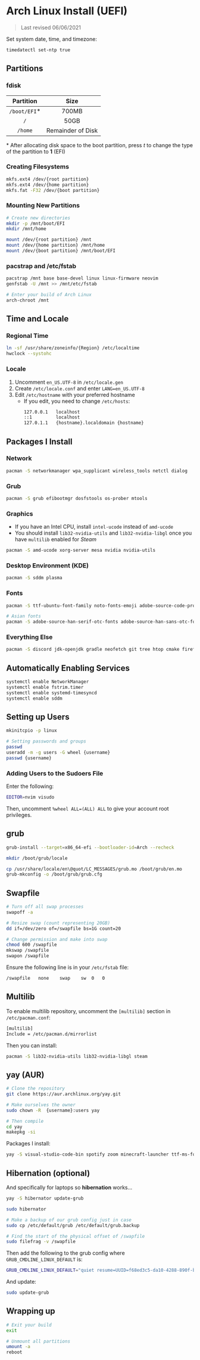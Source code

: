 # Arch Linux Install (UEFI)

> Last revised 06/06/2021

Set system date, time, and timezone:

```bash
timedatectl set-ntp true
```

## Partitions

### fdisk

| Partition    | Size              |
| :----------: | :---------------: |
| `/boot/EFI`* | 700MB             |
| `/`          | 50GB              |
| `/home`      | Remainder of Disk |

\* After allocating disk space to the boot partition, press *t* to change the type of the partition to **1** (EFI)

### Creating Filesystems

```bash
mkfs.ext4 /dev/{root partition}
mkfs.ext4 /dev/{home partition}
mkfs.fat -F32 /dev/{boot partition}
```

### Mounting New Partitions

```bash
# Create new directories
mkdir -p /mnt/boot/EFI
mkdir /mnt/home

mount /dev/{root partition} /mnt
mount /dev/{home partition} /mnt/home
mount /dev/{boot partition} /mnt/boot/EFI
```

### pacstrap and /etc/fstab

```bash
pacstrap /mnt base base-devel linux linux-firmware neovim
genfstab -U /mnt >> /mnt/etc/fstab

# Enter your build of Arch Linux 
arch-chroot /mnt
```

## Time and Locale

### Regional Time

```bash
ln -sf /usr/share/zoneinfo/{Region} /etc/localtime
hwclock --systohc
```

### Locale

1. Uncomment `en_US.UTF-8` in `/etc/locale.gen`
2. Create `/etc/locale.conf` and enter `LANG=en_US.UTF-8`
3. Edit `/etc/hostname` with your preferred hostname
    - If you edit, you need to change `/etc/hosts`:
        ```bash
        127.0.0.1   localhost
        ::1         localhost
        127.0.1.1   {hostname}.localdomain {hostname}
        ```

## Packages I Install

### Network

```bash
pacman -S networkmanager wpa_supplicant wireless_tools netctl dialog 
```

### Grub

```bash
pacman -S grub efibootmgr dosfstools os-prober mtools
```

### Graphics

- If you have an Intel CPU, install `intel-ucode` instead of `amd-ucode`
- You should install `lib32-nvidia-utils` and `lib32-nvidia-libgl` once you have `multilib` enabled for *Steam*

```bash
pacman -S amd-ucode xorg-server mesa nvidia nvidia-utils
```

### Desktop Environment (KDE)

```bash
pacman -S sddm plasma
```

### Fonts

```bash
pacman -S ttf-ubuntu-font-family noto-fonts-emoji adobe-source-code-pro-fonts

# Asian fonts
pacman -S adobe-source-han-serif-otc-fonts adobe-source-han-sans-otc-fonts 
```

### Everything Else

```bash
pacman -S discord jdk-openjdk gradle neofetch git tree htop cmake firefox vlc libreoffice-fresh obs-studio partitionmanager alacritty konsole pcmanfm arc-gtk-theme lxappearance chromium gimp python-pip spectacle wget unzip zip ntfs-3g exfatprogs openssh lshw dos2unix
```

## Automatically Enabling Services

```bash
systemctl enable NetworkManager
systemctl enable fstrim.timer
systemctl enable systemd-timesyncd
systemctl enable sddm
```

## Setting up Users

```bash
mkinitcpio -p linux

# Setting passwords and groups
passwd
useradd -m -g users -G wheel {username}
passwd {username}
```

### Adding Users to the Sudoers File

Enter the following:

```bash
EDITOR=nvim visudo
```

Then, uncomment `%wheel ALL=(ALL) ALL` to give your account root privileges.

## grub

```bash
grub-install --target=x86_64-efi --bootloader-id=Arch --recheck

mkdir /boot/grub/locale

cp /usr/share/locale/en\@quot/LC_MESSAGES/grub.mo /boot/grub/en.mo
grub-mkconfig -o /boot/grub/grub.cfg
```

## Swapfile

```bash
# Turn off all swap processes
swapoff -a

# Resize swap (count representing 20GB)
dd if=/dev/zero of=/swapfile bs=1G count=20

# Change permission and make into swap
chmod 600 /swapfile
mkswap /swapfile
swapon /swapfile
```

Ensure the following line is in your `/etc/fstab` file:

```bash
/swapfile   none    swap    sw  0   0
```

## Multilib

To enable multilib repository, uncomment the `[multilib]` section in `/etc/pacman.conf`:

```bash
[multilib]
Include = /etc/pacman.d/mirrorlist
```

Then you can install:

```bash
pacman -S lib32-nvidia-utils lib32-nvidia-libgl steam
```

## yay (AUR)

```bash
# Clone the repository
git clone https://aur.archlinux.org/yay.git

# Make ourselves the owner
sudo chown -R  {username}:users yay

# Then compile
cd yay
makepkg -si
```

Packages I install:

```bash
yay -S visual-studio-code-bin spotify zoom minecraft-launcher ttf-ms-fonts
```

## Hibernation (optional)

And specifically for laptops so **hibernation** works...

```bash
yay -S hibernator update-grub
```

```bash
sudo hibernator

# Make a backup of our grub config just in case
sudo cp /etc/default/grub /etc/default/grub.backup

# Find the start of the physical offset of /swapfile
sudo filefrag -v /swapfile
```

Then add the following to the grub config where `GRUB_CMDLINE_LINUX_DEFAULT` is:

```bash
GRUB_CMDLINE_LINUX_DEFAULT="quiet resume=UUID=f68ed3c5-da10-4288-890f-b83d8763e85e resume_offset={physical offset}"
```
And update:

```bash
sudo update-grub
```

## Wrapping up

```bash
# Exit your build 
exit

# Unmount all partitions
umount -a
reboot
```
